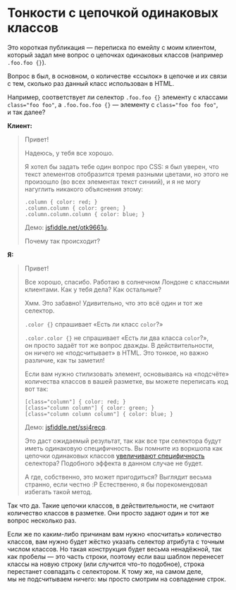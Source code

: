 # Тонкости с цепочкой одинаковых классов

Это короткая публикация — переписка по емейлу с моим клиентом, который задал мне вопрос о цепочках одинаковых классов (например `.foo.foo {}`).

Вопрос в был, в основном, о количестве «ссылок» в цепочке и их связи с тем, сколько раз данный класс использован в HTML.

Например, соответствует ли селектор `.foo.foo {}` элементу с классами `class="foo foo"`, а `.foo.foo.foo {}` — элементу с `class="foo foo foo"`, и так далее?

**Клиент:**

> Привет!
>
> Надеюсь, у тебя все хорошо.
>
> Я хотел бы задать тебе один вопрос про CSS: я был уверен, что текст элементов отобразится тремя разными цветами, 
но этого не произошло (во всех элементах текст синиий), и я не могу нагуглить никакого объяснения этому:
>
>     .column { color: red; }
>     .column.column { color: green; }
>     .column.column.column { color: blue; }
>
>
> Демо: [jsfiddle.net/otk9661u][1].
>
> Почему так происходит?

**Я:**

> Привет!
>
> Все хорошо, спасибо. Работаю в солнечном Лондоне с классными клиентами. Как у тебя дела? Как остальные?
>
> Хмм. Это забавно! Удивительно, что это всё один и тот же селектор.
>
> `.color {}` спрашивает «Есть ли класс `color`?»
>
> `.color.color {}` не спрашивает «Есть ли два класса `color`?», он просто задаёт тот же вопрос дважды. В действительности, он ничего не «подсчитывает» в HTML.
> Это тонкое, но важно различие, как ты заметил!
>
>
> Если вам нужно стилизовать элемент, основываясь на «подсчёте» количества классов в вашей разметке, вы можете переписать код вот так:
>
>
>     [class="column"] { color: red; }
>     [class="column column"] { color: green; }
>     [class="column column column"] { color: blue; }
>
>
> Демо: [jsfiddle.net/ssj4recq][2].
>
> Это даст ожидаемый результат, так как все три селектора будут иметь одинаковую специфичность. Вы помните из воркшопа как цепочки одинаковых классов [увеличивают специфичность][3] селектора? Подобного эффекта в данном случае не будет.
>
> А где, собственно, это может пригодиться? Выглядит весьма странно, если честно :P
> Естественно, я бы порекомендовал избегать такой метод.
>

Так что да. Такие цепочки класcов, в действительности, не считают количество классов в разметке. Они просто задают 
один и тот же вопрос несколько раз.

Если же по каким-либо причинам вам нужно «посчитать» количество классов, вам нужно будет жёстко указать селектор атрибута с точным числом классов. Но такая конструкция будет весьма ненадёжной, так как пробелы — это часть строки, поэтому если ваш шаблон перенесет классы на новую строку (или случится что-то подобное), строка перестанет совпадать с селектором. К тому же, на самом деле, мы не подсчитываем ничего: мы просто смотрим на совпадение строк.

[1]: https://jsfiddle.net/otk9661u/
[2]: https://jsfiddle.net/ssj4recq/1/
[3]: http://csswizardry.com/2014/07/hacks-for-dealing-with-specificity/
